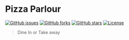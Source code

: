 # Pizza Parlour


[![GitHub issues](https://img.shields.io/github/issues/PriyanshBordia/Slice-of-a-Pizza)](https://github.com/PriyanshBordia/Slice-of-a-Pizza/issues)
[![GitHub forks](https://img.shields.io/github/forks/PriyanshBordia/Slice-of-a-Pizza)](https://github.com/PriyanshBordia/Slice-of-a-Pizza/network)
[![GitHub stars](https://img.shields.io/github/stars/PriyanshBordia/Slice-of-a-Pizza)](https://github.com/PriyanshBordia/Slice-of-a-Pizza/stargazers)
[![License](https://img.shields.io/badge/license-MIT-brightgreen.svg)](https://github.com/PriyanshBordia/Slice-of-a-Pizza/master/LICENSE.txt)

> Dine In or Take away

